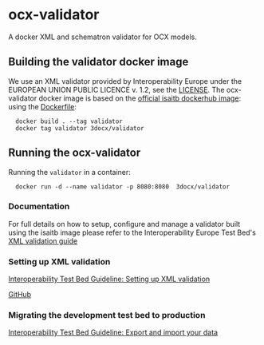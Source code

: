 # ocx-validator
A docker XML and schematron validator for OCX models.


## Building the validator docker image
We use an XML validator provided by Interoperability Europe under the EUROPEAN UNION PUBLIC LICENCE v. 1.2, see the [LICENSE](License.txt]).
The ocx-validator docker image is based on the [official isaitb dockerhub image](https://hub.docker.com/r/isaitb/xml-validator): using the [Dockerfile](Dockerfile):

```
  docker build . --tag validator
  docker tag validator 3docx/validator
```
 
## Running the ocx-validator
Running the ``validator`` in a container:


```
  docker run -d --name validator -p 8080:8080  3docx/validator
```
   
### Documentation
For full details on how to setup, configure and manage a validator built using the isaitb image please refer to the Interoperability Europe Test Bed's 
[XML validation guide](https://www.itb.ec.europa.eu/docs/guides/latest/validatingXML/index.html)


### Setting up XML validation

[Interoperability Test Bed Guideline: Setting up XML validation](https://www.itb.ec.europa.eu/docs/guides/latest/validatingXML/index.html)

[GitHub](https://github.com/ISAITB/xml-validator)

### Migrating the development test bed to production

[Interoperability Test Bed Guideline: Export and import your data](https://www.itb.ec.europa.eu/docs/itb-ta/latest/exportimport/index.html)

